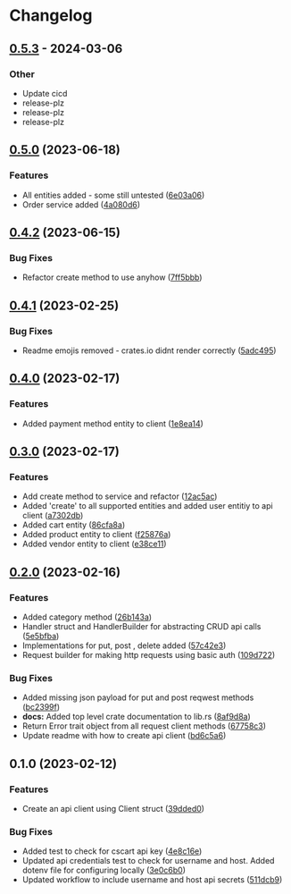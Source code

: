 # Changelog

## [0.5.3](https://github.com/jearle10/cscart-rs/compare/v0.5.2...v0.5.3) - 2024-03-06

### Other
- Update cicd
- release-plz
- release-plz
- release-plz

## [0.5.0](https://github.com/jearle10/cscart-rs/compare/v0.4.2...v0.5.0) (2023-06-18)


### Features

* All entities added - some still untested ([6e03a06](https://github.com/jearle10/cscart-rs/commit/6e03a064e6547bce4c09288ecf1a415fe885ee67))
* Order service added ([4a080d6](https://github.com/jearle10/cscart-rs/commit/4a080d6c67f297fa76cf0cab19e5dcd21e8fae6c))

## [0.4.2](https://github.com/jearle10/cscart-rs/compare/v0.4.1...v0.4.2) (2023-06-15)


### Bug Fixes

* Refactor create method to use anyhow ([7ff5bbb](https://github.com/jearle10/cscart-rs/commit/7ff5bbbfce6eb3210d5791fe0a4dfa8cf1192dbf))

## [0.4.1](https://github.com/jearle10/cscart-rs/compare/v0.4.0...v0.4.1) (2023-02-25)


### Bug Fixes

* Readme emojis removed - crates.io didnt render correctly ([5adc495](https://github.com/jearle10/cscart-rs/commit/5adc4959b2030e36e889112a148b65434a2f84c3))

## [0.4.0](https://github.com/jearle10/cscart-rs/compare/v0.3.0...v0.4.0) (2023-02-17)


### Features

* Added payment method entity to client ([1e8ea14](https://github.com/jearle10/cscart-rs/commit/1e8ea14c0efa7439f83e453844733eddc2de544a))

## [0.3.0](https://github.com/jearle10/cscart-rs/compare/v0.2.0...v0.3.0) (2023-02-17)


### Features

* Add create method to service and refactor ([12ac5ac](https://github.com/jearle10/cscart-rs/commit/12ac5ac4bac324d1f9a5ae0d9e1caf3ae8551133))
* Added 'create' to all supported entities and added user entitiy to api client ([a7302db](https://github.com/jearle10/cscart-rs/commit/a7302db52fbb340f62cc49a0db5fa4eb6ced1d69))
* Added cart entity ([86cfa8a](https://github.com/jearle10/cscart-rs/commit/86cfa8a28b965a4c1aeb4fa8c2f5a61b08fc8087))
* Added product entity to client ([f25876a](https://github.com/jearle10/cscart-rs/commit/f25876a9e4712312f0f84ce7c269aca679e893a6))
* Added vendor entity to client ([e38ce11](https://github.com/jearle10/cscart-rs/commit/e38ce1192a17df45059939e1f00bede8169817c8))

## [0.2.0](https://github.com/jearle10/cscart-rs/compare/v0.1.0...v0.2.0) (2023-02-16)


### Features

* Added category method ([26b143a](https://github.com/jearle10/cscart-rs/commit/26b143ac28bea96d4aecb7d7ca235db34e471264))
* Handler struct and HandlerBuilder for abstracting CRUD api calls ([5e5bfba](https://github.com/jearle10/cscart-rs/commit/5e5bfba5c8e9c159c1ea50a50823bafedfb4ac01))
* Implementations for put, post , delete added ([57c42e3](https://github.com/jearle10/cscart-rs/commit/57c42e370f799bb0ac375d4c5100a4210d558fc3))
* Request builder for making http requests using basic auth ([109d722](https://github.com/jearle10/cscart-rs/commit/109d722a0c45e87e5d43470c7b6070802535013f))


### Bug Fixes

* Added missing json payload for put and post reqwest methods ([bc2399f](https://github.com/jearle10/cscart-rs/commit/bc2399f25590b7e42840917a0539f0cc70c9945b))
* **docs:** Added top level crate documentation to lib.rs ([8af9d8a](https://github.com/jearle10/cscart-rs/commit/8af9d8a4512c752a323d59159de13a4ba9a21634))
* Return Error trait object from all request client methods ([67758c3](https://github.com/jearle10/cscart-rs/commit/67758c38ec9351e42dce34dc32aeebb2cdfe2275))
* Update readme with how to create api client ([bd6c5a6](https://github.com/jearle10/cscart-rs/commit/bd6c5a630d0fe53012c9832a7856802c867221d2))

## 0.1.0 (2023-02-12)


### Features

* Create an api client using Client struct ([39dded0](https://github.com/jearle10/cscart-rs/commit/39dded0db2c017357b64978da4fc074ebb3e4465))


### Bug Fixes

* Added test to check for cscart api key ([4e8c16e](https://github.com/jearle10/cscart-rs/commit/4e8c16e8e730275964e02a54984ba96b1ca1a061))
* Updated api credentials test to check for username and host. Added dotenv file for configuring locally ([3e0c6b0](https://github.com/jearle10/cscart-rs/commit/3e0c6b064e8040936b8e5c7fa56d4cba49cb2918))
* Updated workflow to include username and host api secrets ([511dcb9](https://github.com/jearle10/cscart-rs/commit/511dcb9e59e9bf5778539649ece90f73f0fe4dc4))
